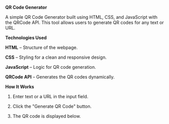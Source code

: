 **QR Code Generator**

A simple QR Code Generator built using HTML, CSS, and JavaScript with the QRCode API. This tool allows users to generate QR codes for any text or URL.

**Technologies Used**

**HTML** – Structure of the webpage.

**CSS** – Styling for a clean and responsive design.

**JavaScript** – Logic for QR code generation.

**QRCode API** – Generates the QR codes dynamically.

**How It Works**

1. Enter text or a URL in the input field.

2. Click the "Generate QR Code" button.

3. The QR code is displayed below.
